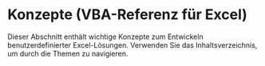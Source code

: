 
# Konzepte (VBA-Referenz für Excel)

Dieser Abschnitt enthält wichtige Konzepte zum Entwickeln benutzerdefinierter Excel-Lösungen. Verwenden Sie das Inhaltsverzeichnis, um durch die Themen zu navigieren.

